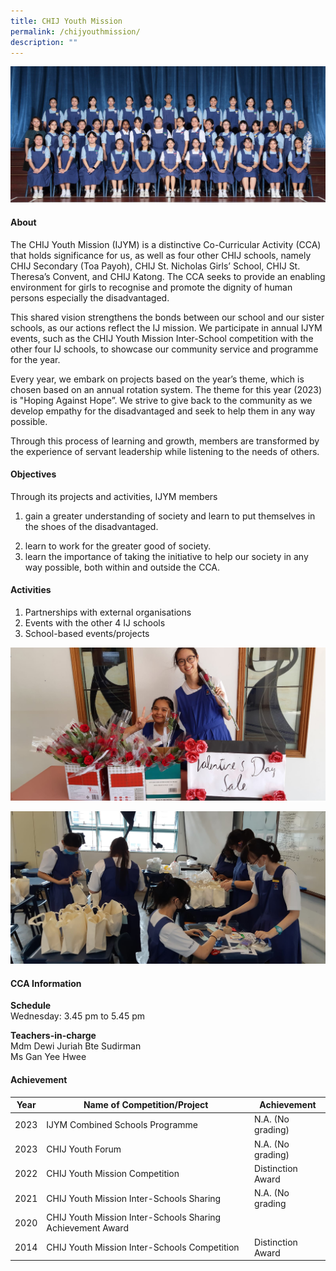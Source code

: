 ```yaml
---
title: CHIJ Youth Mission
permalink: /chijyouthmission/
description: ""
---
```

![](/images/CCA/2023/CHIJ%20YM/chij%20youth%20mission.jpg)

#### **About**
The CHIJ Youth Mission (IJYM) is a distinctive Co-Curricular Activity (CCA) that holds significance for us, as well as four other CHIJ schools, namely CHIJ Secondary (Toa Payoh), CHIJ St. Nicholas Girls’ School, CHIJ St. Theresa’s Convent, and CHIJ Katong. The CCA seeks to provide an enabling environment for girls to recognise and promote the dignity of human persons especially the disadvantaged.

This shared vision strengthens the bonds between our school and our sister schools, as our actions reflect the IJ mission. We participate in annual IJYM events, such as the CHIJ Youth Mission Inter-School competition with the other four IJ schools, to showcase our community service and programme for the year.

Every year, we embark on projects based on the year’s theme, which is chosen based on an annual rotation system. The theme for this year (2023) is "Hoping Against Hope”. We strive to give back to the community as we develop empathy for the disadvantaged and seek to help them in any way possible.

Through this process of learning and growth, members are transformed by the experience of servant leadership while listening to the needs of others.

#### **Objectives**
 Through its projects and activities, IJYM members
1) gain a greater understanding of society and learn to put themselves in the shoes of the disadvantaged. 
2. learn to work for the greater good of society.
3. learn the importance of taking the initiative to help our society in any way possible, both within and outside the CCA.


#### **Activities**
1.  Partnerships with external organisations
2. Events with the other 4 IJ schools
3. School-based events/projects

![](/images/CCA/Clubs%20and%20Societies/CHIJ%20Youth%20Mission/C2.jpg)

![](/images/CCA/Clubs%20and%20Societies/CHIJ%20Youth%20Mission/C3.jpg)

 

#### **CCA Information**

**Schedule**        
<br>Wednesday: 3.45 pm to 5.45 pm <br>

**Teachers-in-charge**
<br>Mdm Dewi Juriah Bte Sudirman <br> Ms Gan Yee Hwee<br>


#### **Achievement**


| Year | Name of Competition/Project                   | Achievement          |
|------|-----------------------------------------------|----------------------|
| 2023 | IJYM Combined Schools Programme | N.A. (No grading)|
| 2023 | CHIJ Youth Forum | N.A. (No grading)|
| 2022 | CHIJ Youth Mission Competition  | Distinction Award |
| 2021 | CHIJ Youth Mission Inter-Schools Sharing | N.A. (No grading |
| 2020 | CHIJ Youth Mission Inter-Schools Sharing Achievement Award    |
| 2014 | CHIJ Youth Mission Inter-Schools Competition  | Distinction Award    |